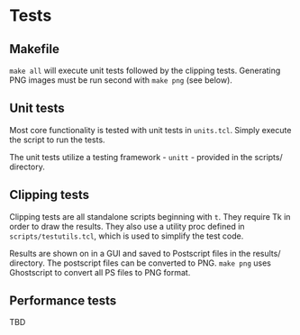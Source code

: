 # Tests

## Makefile
`make all` will execute unit tests followed by the clipping tests. Generating
PNG images must be run second with `make png` (see below).

## Unit tests
Most core functionality is tested with unit tests in `units.tcl`. Simply
execute the script to run the tests.

The unit tests utilize a testing framework - `unitt` - provided in the scripts/
directory.

## Clipping tests
Clipping tests are all standalone scripts beginning with `t`. They require Tk
in order to draw the results. They also use a utility proc defined in
`scripts/testutils.tcl`, which is used to simplify the test code.

Results are shown on in a GUI and saved to Postscript files in the results/
directory. The postscript files can be converted to PNG. `make png` uses
Ghostscript to convert all PS files to PNG format.

## Performance tests
TBD
